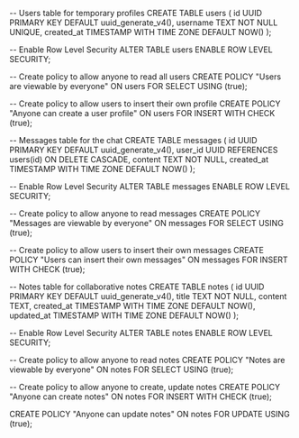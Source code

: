 -- Users table for temporary profiles
CREATE TABLE users (
  id UUID PRIMARY KEY DEFAULT uuid_generate_v4(),
  username TEXT NOT NULL UNIQUE,
  created_at TIMESTAMP WITH TIME ZONE DEFAULT NOW()
);

-- Enable Row Level Security
ALTER TABLE users ENABLE ROW LEVEL SECURITY;

-- Create policy to allow anyone to read all users
CREATE POLICY "Users are viewable by everyone" ON users
  FOR SELECT USING (true);

-- Create policy to allow users to insert their own profile
CREATE POLICY "Anyone can create a user profile" ON users
  FOR INSERT WITH CHECK (true);

-- Messages table for the chat
CREATE TABLE messages (
  id UUID PRIMARY KEY DEFAULT uuid_generate_v4(),
  user_id UUID REFERENCES users(id) ON DELETE CASCADE,
  content TEXT NOT NULL,
  created_at TIMESTAMP WITH TIME ZONE DEFAULT NOW()
);

-- Enable Row Level Security
ALTER TABLE messages ENABLE ROW LEVEL SECURITY;

-- Create policy to allow anyone to read messages
CREATE POLICY "Messages are viewable by everyone" ON messages
  FOR SELECT USING (true);

-- Create policy to allow users to insert their own messages
CREATE POLICY "Users can insert their own messages" ON messages
  FOR INSERT WITH CHECK (true);

-- Notes table for collaborative notes
CREATE TABLE notes (
  id UUID PRIMARY KEY DEFAULT uuid_generate_v4(),
  title TEXT NOT NULL,
  content TEXT,
  created_at TIMESTAMP WITH TIME ZONE DEFAULT NOW(),
  updated_at TIMESTAMP WITH TIME ZONE DEFAULT NOW()
);

-- Enable Row Level Security
ALTER TABLE notes ENABLE ROW LEVEL SECURITY;

-- Create policy to allow anyone to read notes
CREATE POLICY "Notes are viewable by everyone" ON notes
  FOR SELECT USING (true);

-- Create policy to allow anyone to create, update notes
CREATE POLICY "Anyone can create notes" ON notes
  FOR INSERT WITH CHECK (true);

CREATE POLICY "Anyone can update notes" ON notes
  FOR UPDATE USING (true);

